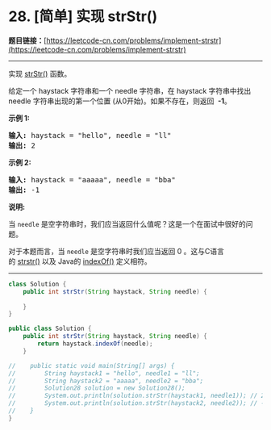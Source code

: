 # 28. [简单] 实现 strStr()

**题目链接：**[https://leetcode-cn.com/problems/implement-strstr](https://leetcode-cn.com/problems/implement-strstr)

---

<div class="content__1Y2H">
 <div class="notranslate">
  <p>实现&nbsp;<a href="https://baike.baidu.com/item/strstr/811469">strStr()</a>&nbsp;函数。</p> 
  <p>给定一个&nbsp;haystack 字符串和一个 needle 字符串，在 haystack 字符串中找出 needle 字符串出现的第一个位置 (从0开始)。如果不存在，则返回&nbsp; <strong>-1</strong>。</p> 
  <p><strong>示例 1:</strong></p> 
  <pre class="language-text"><strong>输入:</strong> haystack = "hello", needle = "ll"
<strong>输出:</strong> 2
</pre> 
  <p><strong>示例 2:</strong></p> 
  <pre class="language-text"><strong>输入:</strong> haystack = "aaaaa", needle = "bba"
<strong>输出:</strong> -1
</pre> 
  <p><strong>说明:</strong></p> 
  <p>当&nbsp;<code>needle</code>&nbsp;是空字符串时，我们应当返回什么值呢？这是一个在面试中很好的问题。</p> 
  <p>对于本题而言，当&nbsp;<code>needle</code>&nbsp;是空字符串时我们应当返回 0 。这与C语言的&nbsp;<a href="https://baike.baidu.com/item/strstr/811469">strstr()</a>&nbsp;以及 Java的&nbsp;<a href="https://docs.oracle.com/javase/7/docs/api/java/lang/String.html#indexOf(java.lang.String)">indexOf()</a>&nbsp;定义相符。</p> 
 </div>
</div>

---

```java
class Solution {
    public int strStr(String haystack, String needle) {
        
    }
}
```

```java
public class Solution {
    public int strStr(String haystack, String needle) {
        return haystack.indexOf(needle);
    }

//    public static void main(String[] args) {
//        String haystack1 = "hello", needle1 = "ll";
//        String haystack2 = "aaaaa", needle2 = "bba";
//        Solution28 solution = new Solution28();
//        System.out.println(solution.strStr(haystack1, needle1)); // 2
//        System.out.println(solution.strStr(haystack2, needle2)); // -1
//    }
}
```